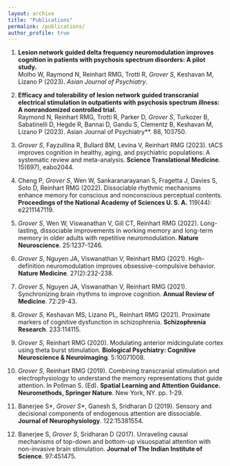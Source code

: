 ```yaml
---
layout: archive
title: "Publications"
permalink: /publications/
author_profile: true
---
```



1. **Lesion network guided delta frequency neuromodulation improves cognition in patients with psychosis spectrum disorders: A pilot study.**  
Molho W, Raymond N, Reinhart RMG, Trotti R, _Grover S_, Keshavan M, Lizano P (2023).  _Asian Journal of Psychiatry_.

2. **Efficacy and tolerability of lesion network guided transcranial electrical stimulation in outpatients with psychosis spectrum illness: A nonrandomized controlled trial.**  
Raymond N, Reinhart RMG, Trotti R, Parker D, _Grover S_, Turkozer B, Sabatinelli D, Hegde R, Bannai D, Gandu S, Clementz B, Keshavan M, Lizano P (2023).  Asian Journal of Psychiatry**. 88, 103750.

3. _Grover S_, Fayzullina R, Bullard BM, Levina V, Reinhart RMG (2023). tACS improves cognition in healthy, aging, and psychiatric populations: A systematic review and meta-analysis. **Science Translational Medicine**. 15(697), eabo2044.

4. Cheng P, _Grover S_, Wen W, Sankaranarayanan S, Fragetta J, Davies S, Soto D, Reinhart RMG (2022). Dissociable rhythmic mechanisms enhance memory for conscious and nonconscious perceptual contents. **Proceedings of the National Academy of Sciences U. S. A.** 119(44): e2211147119.

5. _Grover S_, Wen W, Viswanathan V, Gill CT, Reinhart RMG (2022). Long-lasting, dissociable improvements in working memory and long-term memory in older adults with repetitive neuromodulation. **Nature Neuroscience**. 25:1237-1246.

6. _Grover S_, Nguyen JA, Viswanathan V, Reinhart RMG (2021). High-definition neuromodulation improves obsessive-compulsive behavior. **Nature Medicine**. 27(2):232-238.

7. _Grover S_, Nguyen JA, Viswanathan V, Reinhart RMG (2021). Synchronizing brain rhythms to improve cognition. **Annual Review of Medicine**. 72:29-43.

8. _Grover S_, Keshavan MS, Lizano PL, Reinhart RMG (2021). Proximate markers of cognitive dysfunction in schizophrenia. **Schizophrenia Research**. 233:114115.

9. _Grover S_, Reinhart RMG (2020). Modulating anterior midcingulate cortex using theta burst stimulation. **Biological Psychiatry: Cognitive Neuroscience & Neuroimaging**. 5:10071008.

10. _Grover S_, Reinhart RMG (2019). Combining transcranial stimulation and electrophysiology to understand the memory representations that guide attention. In Pollman S. (Ed). **Spatial Learning and Attention Guidance. Neuromethods, Springer Nature**. New York, NY. pp. 1-29.

11. Banerjee S*, _Grover S*_, Ganesh S, Sridharan D (2019). Sensory and decisional components of endogenous attention are dissociable. **Journal of Neurophysiology**. 122:15381554.

12. Banerjee S, _Grover S_, Sridharan D (2017). Unraveling causal mechanisms of top-down and bottom-up visuospatial attention with non-invasive brain stimulation. **Journal of The Indian Institute of Science**. 97:451475.


